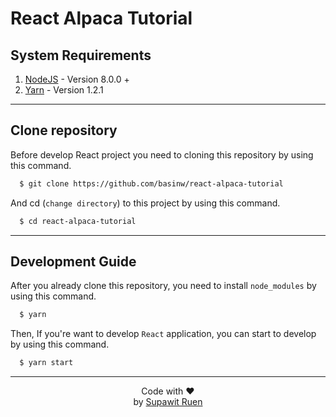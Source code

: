 # React Alpaca Tutorial

## System Requirements

  1. [NodeJS](https://nodejs.org/en/)
    - Version 8.0.0 +
  2. [Yarn](https://yarnpkg.com/en/) 
    - Version 1.2.1
___
## Clone repository
Before develop React project you need to cloning this repository by using this command.
```sh
  $ git clone https://github.com/basinw/react-alpaca-tutorial
```

And cd (`change directory`) to this project by using this command.
```sh
  $ cd react-alpaca-tutorial
```
___
## Development Guide

After you already clone this repository, you need to install `node_modules` by using this command.
```sh
  $ yarn
```

Then, If you're want to develop `React` application, you can start to develop by using this command.
```sh
  $ yarn start
```
___
<center>Code with ❤ </center>
<center>by 
  <a href="https://www.facebook.com/supawit.ruen">Supawit Ruen</a>
</center>
